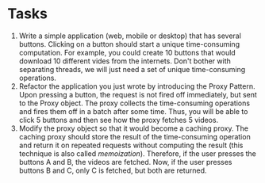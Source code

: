 Tasks
=====

1. Write a simple application (web, mobile or desktop) that has several buttons.
  Clicking on a button should start a unique time-consuming computation.
  For example, you could create 10 buttons that would download 10 different vides from the internets.
  Don't bother with separating threads, we will just need a set of unique time-consuming operations.
2. Refactor the application you just wrote by introducing the Proxy Pattern.
  Upon pressing a button, the request is not fired off immediately, but sent to the Proxy object.
  The proxy collects the time-consuming operations and fires them off in a batch after some time.
  Thus, you will be able to click 5 buttons and then see how the proxy fetches 5 videos.
3. Modify the proxy object so that it would become a caching proxy.
  The caching proxy should store the result of the time-consuming operation and return it on repeated 
  requests without computing the result (this technique is also called *memoization*).
  Therefore, if the user presses the buttons A and B, the videos are fetched. Now, if the user presses 
  buttons B and C, only C is fetched, but both are returned.
